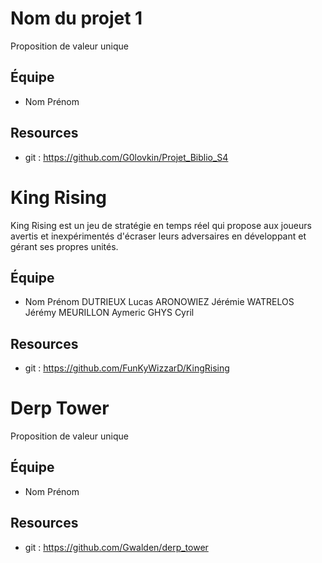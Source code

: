 # Nom du projet 1

Proposition de valeur unique

## Équipe

* Nom Prénom

## Resources

* git : https://github.com/G0lovkin/Projet_Biblio_S4


# King Rising 

King Rising est un jeu de stratégie en temps réel qui propose aux joueurs avertis et inexpérimentés d'écraser leurs adversaires en développant et gérant ses propres unités.

## Équipe

* Nom Prénom
DUTRIEUX Lucas
ARONOWIEZ Jérémie
WATRELOS Jérémy
MEURILLON Aymeric
GHYS Cyril

## Resources

* git : https://github.com/FunKyWizzarD/KingRising

# Derp Tower

Proposition de valeur unique

## Équipe

* Nom Prénom

## Resources

* git : https://github.com/Gwalden/derp_tower


